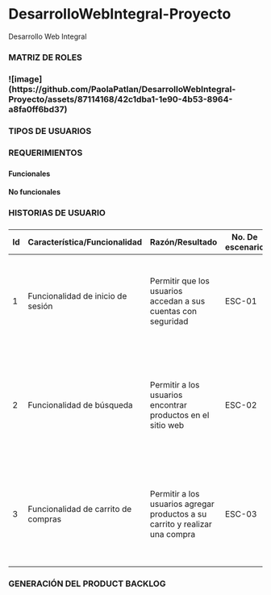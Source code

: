 # DesarrolloWebIntegral-Proyecto
Desarrollo Web Integral 

<h3>MATRIZ DE ROLES <h3>
  ![image](https://github.com/PaolaPatlan/DesarrolloWebIntegral-Proyecto/assets/87114168/42c1dba1-1e90-4b53-8964-a8fa0ff6bd37)

 <h3>TIPOS DE USUARIOS<h3>
   
 <h3>REQUERIMIENTOS<h3> 
   <h4>Funcionales<h4>
   <h4>No funcionales<h4>
   
<h3>HISTORIAS DE USUARIO<h3>
 
  <table>
    <thead>
      <tr>
        <th>Id</th>
        <th>Característica/Funcionalidad</th>
        <th>Razón/Resultado</th>
        <th>No. De escenario</th>
        <th>Criterio de aceptación</th>
        <th>Contexto</th>
        <th>Evento</th>
        <th>Resultado/Comportamiento esperado</th>
      </tr>
    </thead>
    <tbody>
      <tr>
        <td>1</td>
        <td>Funcionalidad de inicio de sesión</td>
        <td>Permitir que los usuarios accedan a sus cuentas con seguridad</td>
        <td>ESC-01</td>
        <td>El usuario puede iniciar sesión con éxito si proporciona las credenciales correctas</td>
        <td>El usuario ha registrado una cuenta previamente</td>
        <td>El usuario hace clic en el botón de inicio de sesión</td>
        <td>El sistema verifica las credenciales del usuario y lo redirige a la página de inicio</td>
      </tr>
      <tr>
        <td>2</td>
        <td>Funcionalidad de búsqueda</td>
        <td>Permitir a los usuarios encontrar productos en el sitio web</td>
        <td>ESC-02</td>
        <td>El usuario puede ver los resultados de búsqueda relevantes según las palabras clave ingresadas</td>
        <td>El usuario desea encontrar un producto específico</td>
        <td>El usuario ingresa las palabras clave en el campo de búsqueda y presiona Enter</td>
        <td>El sistema muestra los productos relevantes según las palabras clave ingresadas</td>
      </tr>
      <tr>
        <td>3</td>
        <td>Funcionalidad de carrito de compras</td>
        <td>Permitir a los usuarios agregar productos a su carrito y realizar una compra</td>
        <td>ESC-03</td>
        <td>El usuario puede agregar productos a su carrito y completar la compra sin problemas</td>
        <td>El usuario ha encontrado los productos que desea comprar</td>
        <td>El usuario agrega los productos al carrito y continúa al proceso de pago</td>
        <td>El sistema muestra al usuario el resumen de su carrito y lo redirige al proceso de pago</td>
      </tr>
    </tbody>
  </table>
<h3>GENERACIÓN DEL PRODUCT BACKLOG<h3>


